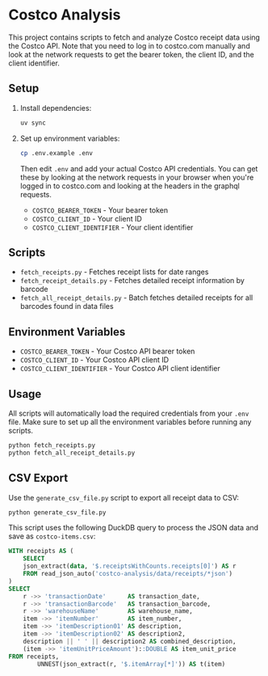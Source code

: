 # Costco Analysis

This project contains scripts to fetch and analyze Costco receipt data using the Costco API. Note that you need to log in to costco.com manually and look at the network requests to get the bearer token, the client ID, and the client identifier.

## Setup

1. Install dependencies:

   ```bash
   uv sync
   ```

2. Set up environment variables:

   ```bash
   cp .env.example .env
   ```

   Then edit `.env` and add your actual Costco API credentials. You can get these by looking at the network requests in your browser when you're logged in to costco.com and looking at the headers in the graphql requests.

   - `COSTCO_BEARER_TOKEN` - Your bearer token
   - `COSTCO_CLIENT_ID` - Your client ID
   - `COSTCO_CLIENT_IDENTIFIER` - Your client identifier

## Scripts

- `fetch_receipts.py` - Fetches receipt lists for date ranges
- `fetch_receipt_details.py` - Fetches detailed receipt information by barcode
- `fetch_all_receipt_details.py` - Batch fetches detailed receipts for all barcodes found in data files

## Environment Variables

- `COSTCO_BEARER_TOKEN` - Your Costco API bearer token
- `COSTCO_CLIENT_ID` - Your Costco API client ID
- `COSTCO_CLIENT_IDENTIFIER` - Your Costco API client identifier

## Usage

All scripts will automatically load the required credentials from your `.env` file. Make sure to set up all the environment variables before running any scripts.

```bash
python fetch_receipts.py
python fetch_all_receipt_details.py
```

## CSV Export

Use the `generate_csv_file.py` script to export all receipt data to CSV:

```bash
python generate_csv_file.py
```

This script uses the following DuckDB query to process the JSON data and save as `costco-items.csv`:

```sql
WITH receipts AS (
    SELECT
    json_extract(data, '$.receiptsWithCounts.receipts[0]') AS r
    FROM read_json_auto('costco-analysis/data/receipts/*json')
)
SELECT
    r ->> 'transactionDate'      AS transaction_date,
    r ->> 'transactionBarcode'   AS transaction_barcode,
    r ->> 'warehouseName'        AS warehouse_name,
    item ->> 'itemNumber'        AS item_number,
    item ->> 'itemDescription01' AS description,
    item ->> 'itemDescription02' AS description2,
    description || ' ' || description2 AS combined_description,
    (item ->> 'itemUnitPriceAmount')::DOUBLE AS item_unit_price
FROM receipts,
        UNNEST(json_extract(r, '$.itemArray[*]')) AS t(item)
```
